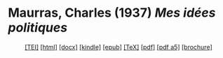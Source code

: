 # Maurras, Charles (1937)  <em>Mes idées politiques</em> 

<header> <a target="_blank" title="Source XML/TEI" class="mime48 tei" href="https://hurlus.github.io/tei/maurras1937_politique.xml">[TEI]</a>  <a target="_blank" title="HTML une page" class="mime48 html" href="https://hurlus.github.io/maurras1937_politique/maurras1937_politique.html">[html]</a>  <a target="_blank" title="Bureautique (LibreOffice, MS.Word)" class="mime48 docx" href="https://hurlus.github.io/maurras1937_politique/maurras1937_politique.docx">[docx]</a>  <a target="_blank" title="Amazon.kindle" class="mime48 mobi" href="https://hurlus.github.io/maurras1937_politique/maurras1937_politique.mobi">[kindle]</a>  <a target="_blank" title="EPUB, pour liseuses et téléphones" class="mime48 epub" href="https://hurlus.github.io/maurras1937_politique/maurras1937_politique.epub">[epub]</a>  <a target="_blank" title="LaTeX" class="mime48 tex" href="https://hurlus.github.io/maurras1937_politique/maurras1937_politique.tex">[TeX]</a>  <a target="_blank" title="PDF à imprimer, A4 2 colonnes" class="mime48 pdf" href="https://hurlus.github.io/maurras1937_politique/maurras1937_politique.pdf">[pdf]</a>  <a target="_blank" title="PDF à lire, A5 une colonne" class="mime48 a5" href="https://hurlus.github.io/maurras1937_politique/maurras1937_politique_a5.pdf">[pdf a5]</a>  <a target="_blank" title="Brochure à agrafer, pdf imposé pour imprimante recto/verso" class="mime48 brochure" href="https://hurlus.github.io/maurras1937_politique/maurras1937_politique_brochure.pdf">[brochure]</a> </header>
